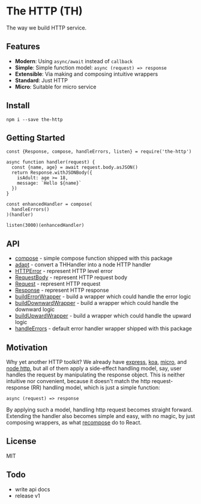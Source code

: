 # The HTTP (TH)

The way we build HTTP service.

## Features

- **Modern**: Using `async/await` instead of `callback`
- **Simple**: Simple function model: `async (request) => response`
- **Extensible**: Via making and composing intuitive wrappers
- **Standard**: Just HTTP
- **Micro**: Suitable for micro service

## Install

```
npm i --save the-http
```

## Getting Started

```ecmascript 6
const {Response, compose, handleErrors, listen} = require('the-http') 

async function handler(request) {
  const {name, age} = await request.body.asJSON()
  return Response.withJSONBody({
    isAdult: age >= 18,
    message: `Hello ${name}`
  })
}

const enhancedHandler = compose(
  handleErrors()
)(handler)

listen(3000)(enhancedHandler)
```

## API

- [compose](./lib/compose.js) - simple compose function shipped with this package
- [adapt](./lib/adapt.js) - convert a THHandler into a node HTTP handler
- [HTTPError](./lib/http-error.js) - represent HTTP level error
- [RequestBody](./lib/request-body.js) - represent HTTP request body
- [Request](./lib/request.js) - represent HTTP request
- [Response](./lib/response.js) - represent HTTP response
- [buildErrorWrapper](./lib/build-error-wrapper.js) - build a wrapper which could handle the error logic
- [buildDownwardWrapper](./lib/build-downward-wrapper.js) - build a wrapper which could handle the downward logic
- [buildUpwardWrapper](./lib/build-upward-wrapper.js) - build a wrapper which could handle the upward logic
- [handleErrors](./lib/wrappers/handle-errors.js) - default error handler wrapper shipped with this package

## Motivation

Why yet another HTTP toolkit? We already have [express](https://expressjs.com/), [koa](http://koajs.com/), 
[micro](https://github.com/zeit/micro), and [node http](https://nodejs.org/docs/latest-v8.x/api/http.html), but all of 
them apply a side-effect handling model, say, user handles the request by manipulating the response object. This is 
neither intuitive nor convenient, because it doesn't match the http request-response (RR) handling model, which is just 
a simple function: 

```
async (request) => response
```

By applying such a model, handling http request becomes straight forward. Extending the handler also becomes simple and 
easy, with no magic, by just composing wrappers, as what 
[recompose](https://github.com/acdlite/recompose) do to React.

## License

MIT

## Todo

- write api docs
- release v1